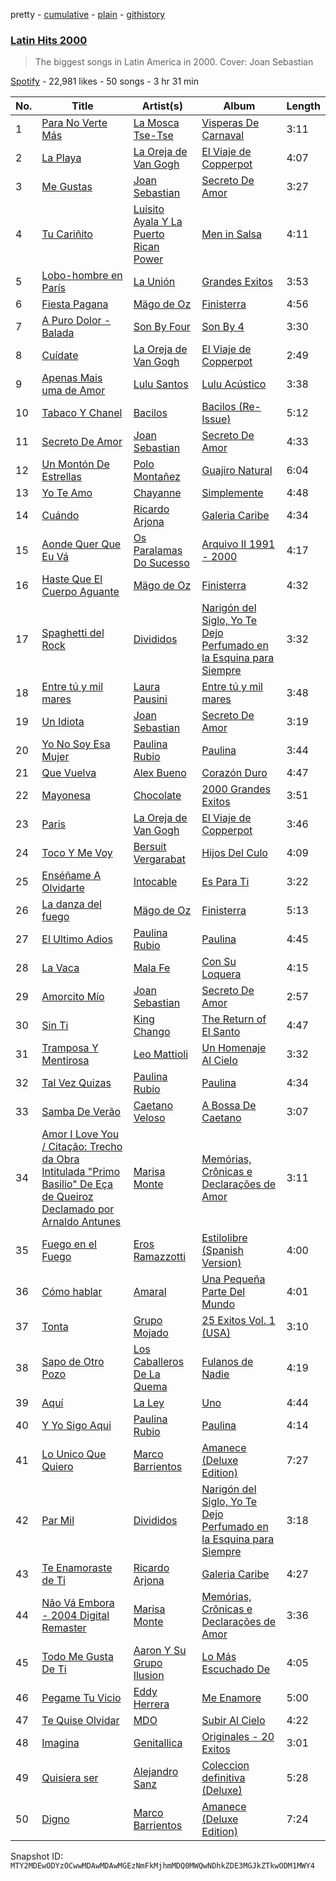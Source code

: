 pretty - [cumulative](/playlists/cumulative/37i9dQZF1DWV4u7VWM4nPt.md) - [plain](/playlists/plain/37i9dQZF1DWV4u7VWM4nPt) - [githistory](https://github.githistory.xyz/mackorone/spotify-playlist-archive/blob/main/playlists/plain/37i9dQZF1DWV4u7VWM4nPt)

### [Latin Hits 2000](https://open.spotify.com/playlist/37i9dQZF1DWV4u7VWM4nPt)

> The biggest songs in Latin America in 2000\. Cover: Joan Sebastian

[Spotify](https://open.spotify.com/user/spotify) - 22,981 likes - 50 songs - 3 hr 31 min

| No. | Title | Artist(s) | Album | Length |
|---|---|---|---|---|
| 1 | [Para No Verte Más](https://open.spotify.com/track/19CmuECYssqkPWANF4nLWM) | [La Mosca Tse\-Tse](https://open.spotify.com/artist/60nua3AsVSfADZtg5Hdz3W) | [Visperas De Carnaval](https://open.spotify.com/album/4vIw5XspQuPt04VHX5oK5W) | 3:11 |
| 2 | [La Playa](https://open.spotify.com/track/2DNyZP4Py6f4zMASLBnIu6) | [La Oreja de Van Gogh](https://open.spotify.com/artist/4U7lXyKdSf1JbM1aXvsodC) | [El Viaje de Copperpot](https://open.spotify.com/album/3HnSOodhuufrSTBnGZQ3fu) | 4:07 |
| 3 | [Me Gustas](https://open.spotify.com/track/7jtbRKtXtGtsJOBMaBo72W) | [Joan Sebastian](https://open.spotify.com/artist/7FsRH5bw8iWpSbMX1G7xf1) | [Secreto De Amor](https://open.spotify.com/album/2OivwIlbg7qwTg8SLGB0rV) | 3:27 |
| 4 | [Tu Cariñito](https://open.spotify.com/track/5uRd1tmUAvfFGSPR5266Xp) | [Luisito Ayala Y La Puerto Rican Power](https://open.spotify.com/artist/2UoLlLFDkqewHH7EzaZcl7) | [Men in Salsa](https://open.spotify.com/album/1yyEE7SQcJDHfFU8LtYfx4) | 4:11 |
| 5 | [Lobo\-hombre en París](https://open.spotify.com/track/3M1H1CWjrSq7nxABHc8EXv) | [La Unión](https://open.spotify.com/artist/2Ax9wZpdlg4r2zkc3pcI8U) | [Grandes Exitos](https://open.spotify.com/album/7bYD4tCxzQOzGZmKBKtT3m) | 3:53 |
| 6 | [Fiesta Pagana](https://open.spotify.com/track/02dphTJYUQ9pmdNC52iyOz) | [Mägo de Oz](https://open.spotify.com/artist/5ZNxiPcbKgaNcBrERMpqeu) | [Finisterra](https://open.spotify.com/album/3Eubo97y5NcXWz7PsCzHIT) | 4:56 |
| 7 | [A Puro Dolor \- Balada](https://open.spotify.com/track/28upjDakWVnHAgW2anm273) | [Son By Four](https://open.spotify.com/artist/1qyAl8T6GTcaOViaI7fs1j) | [Son By 4](https://open.spotify.com/album/6FaDCE5IxXXMXVn3etukKq) | 3:30 |
| 8 | [Cuídate](https://open.spotify.com/track/7gqIqyeCaV2xNtfZWxEphD) | [La Oreja de Van Gogh](https://open.spotify.com/artist/4U7lXyKdSf1JbM1aXvsodC) | [El Viaje de Copperpot](https://open.spotify.com/album/3HnSOodhuufrSTBnGZQ3fu) | 2:49 |
| 9 | [Apenas Mais uma de Amor](https://open.spotify.com/track/6YNCE5qtrTa7YcnAOAEsDQ) | [Lulu Santos](https://open.spotify.com/artist/0A1oy7PC7fdzURgaLaWkL1) | [Lulu Acústico](https://open.spotify.com/album/14xCfgcBE9uCrwwR36NoVB) | 3:38 |
| 10 | [Tabaco Y Chanel](https://open.spotify.com/track/48svUiwMMYQRPyesVEnof1) | [Bacilos](https://open.spotify.com/artist/1mux8L6xg2Cmrc7k0wQczl) | [Bacilos \(Re\-Issue\)](https://open.spotify.com/album/3oCkAeDln8FVoGIOvf9TNl) | 5:12 |
| 11 | [Secreto De Amor](https://open.spotify.com/track/47PiSg7z5qjUyEGKN4I1g7) | [Joan Sebastian](https://open.spotify.com/artist/7FsRH5bw8iWpSbMX1G7xf1) | [Secreto De Amor](https://open.spotify.com/album/2OivwIlbg7qwTg8SLGB0rV) | 4:33 |
| 12 | [Un Montón De Estrellas](https://open.spotify.com/track/21iD8UKoYicaMmVISo6Pi4) | [Polo Montañez](https://open.spotify.com/artist/0NJbkbtOgSj2Q5bkUV3FPz) | [Guajiro Natural](https://open.spotify.com/album/1X7NlROjvvMICSei8xcFJh) | 6:04 |
| 13 | [Yo Te Amo](https://open.spotify.com/track/2sKo5u6IppUEudIz265wYa) | [Chayanne](https://open.spotify.com/artist/1JbemQ1fPt2YmSLjAFhPBv) | [Simplemente](https://open.spotify.com/album/5ktMfzQRYlQawZcnmIB1VW) | 4:48 |
| 14 | [Cuándo](https://open.spotify.com/track/40RI3qFVisaEy0HC49LMkz) | [Ricardo Arjona](https://open.spotify.com/artist/0h1zs4CTlU9D2QtgPxptUD) | [Galeria Caribe](https://open.spotify.com/album/3Pido82I7SgITS8LDABA7y) | 4:34 |
| 15 | [Aonde Quer Que Eu Vá](https://open.spotify.com/track/0NFVg74sSsdU1gNc9xfpIO) | [Os Paralamas Do Sucesso](https://open.spotify.com/artist/7EM9m7HOXxVgP9oEpDDv70) | [Arquivo II 1991 \- 2000](https://open.spotify.com/album/00NPVQ0890CmxIQcw61Rd6) | 4:17 |
| 16 | [Haste Que El Cuerpo Aguante](https://open.spotify.com/track/5Q2uU5NGcS0mKwmgF28kRZ) | [Mägo de Oz](https://open.spotify.com/artist/5ZNxiPcbKgaNcBrERMpqeu) | [Finisterra](https://open.spotify.com/album/3Eubo97y5NcXWz7PsCzHIT) | 4:32 |
| 17 | [Spaghetti del Rock](https://open.spotify.com/track/6rg1MBZqggsQ5olFGTw0rr) | [Divididos](https://open.spotify.com/artist/6ZIgPKHzpcswB8zh7sRIhx) | [Narigón del Siglo, Yo Te Dejo Perfumado en la Esquina para Siempre](https://open.spotify.com/album/4GkZExYLfegidZaO1BgpvU) | 3:32 |
| 18 | [Entre tú y mil mares](https://open.spotify.com/track/3reCcj2BzaDnnrlnZ0aq2X) | [Laura Pausini](https://open.spotify.com/artist/2e4nwiX8ZCU09LGLOpeqTH) | [Entre tú y mil mares](https://open.spotify.com/album/6YZ8BnXi5PavXdw8XmOmUj) | 3:48 |
| 19 | [Un Idiota](https://open.spotify.com/track/5susfx6SX1tebTCLSxe74K) | [Joan Sebastian](https://open.spotify.com/artist/7FsRH5bw8iWpSbMX1G7xf1) | [Secreto De Amor](https://open.spotify.com/album/2OivwIlbg7qwTg8SLGB0rV) | 3:19 |
| 20 | [Yo No Soy Esa Mujer](https://open.spotify.com/track/0JAGODD5w6MeYQzA9lV6Zm) | [Paulina Rubio](https://open.spotify.com/artist/1d6dwipPrsFSJVmFTTdFSS) | [Paulina](https://open.spotify.com/album/64M45unRUhuzlOYth6w5HB) | 3:44 |
| 21 | [Que Vuelva](https://open.spotify.com/track/0ndYI8UT0PMaJzKLJbFr35) | [Alex Bueno](https://open.spotify.com/artist/7esCoLcCoCK7FPa9casAH4) | [Corazón Duro](https://open.spotify.com/album/3C5eb62kdgXXv8ZLzfGkiB) | 4:47 |
| 22 | [Mayonesa](https://open.spotify.com/track/5Qjx4obghhfhsh6DiUwpNM) | [Chocolate](https://open.spotify.com/artist/4e3lv5qRgFpdILdEOHchbn) | [2000 Grandes Exitos](https://open.spotify.com/album/4dqiQqmKsYhgmrocMXhogw) | 3:51 |
| 23 | [Paris](https://open.spotify.com/track/5ByvJeBlrYISiwy7AVEAmP) | [La Oreja de Van Gogh](https://open.spotify.com/artist/4U7lXyKdSf1JbM1aXvsodC) | [El Viaje de Copperpot](https://open.spotify.com/album/3HnSOodhuufrSTBnGZQ3fu) | 3:46 |
| 24 | [Toco Y Me Voy](https://open.spotify.com/track/0NELwHhQu4EVcmGmu8D7vV) | [Bersuit Vergarabat](https://open.spotify.com/artist/6MxyNXnnmwQwdW2PD0gXYO) | [Hijos Del Culo](https://open.spotify.com/album/3e8flfLtloaUHUqv3PIR2o) | 4:09 |
| 25 | [Enséñame A Olvidarte](https://open.spotify.com/track/2Ku6P1U8QkOQcLEXTRxygX) | [Intocable](https://open.spotify.com/artist/108moq3rq6bm1M4Ypz0J02) | [Es Para Ti](https://open.spotify.com/album/1kV7jDTxmrdblp3QD0ypND) | 3:22 |
| 26 | [La danza del fuego](https://open.spotify.com/track/0dQPkfweyWDzZ20Auq3F14) | [Mägo de Oz](https://open.spotify.com/artist/5ZNxiPcbKgaNcBrERMpqeu) | [Finisterra](https://open.spotify.com/album/3Eubo97y5NcXWz7PsCzHIT) | 5:13 |
| 27 | [El Ultimo Adios](https://open.spotify.com/track/7lnun6viJADQCvZnE0w9q8) | [Paulina Rubio](https://open.spotify.com/artist/1d6dwipPrsFSJVmFTTdFSS) | [Paulina](https://open.spotify.com/album/64M45unRUhuzlOYth6w5HB) | 4:45 |
| 28 | [La Vaca](https://open.spotify.com/track/7neWp4incUBLP1XQTNWmP0) | [Mala Fe](https://open.spotify.com/artist/4oVcPiYDvfGxamTzwvnKtp) | [Con Su Loquera](https://open.spotify.com/album/4S18mM72RcD7OY9WiyHE8q) | 4:15 |
| 29 | [Amorcito Mío](https://open.spotify.com/track/07synGEtMdfRfwY3wNmedn) | [Joan Sebastian](https://open.spotify.com/artist/7FsRH5bw8iWpSbMX1G7xf1) | [Secreto De Amor](https://open.spotify.com/album/2OivwIlbg7qwTg8SLGB0rV) | 2:57 |
| 30 | [Sin Ti](https://open.spotify.com/track/1mmaywWRQzNE5dt0eUISBd) | [King Chango](https://open.spotify.com/artist/5nZlhgO7iNedGlO0gKu9us) | [The Return of El Santo](https://open.spotify.com/album/5cOccFEax9P6EPRJc4xPx9) | 4:47 |
| 31 | [Tramposa Y Mentirosa](https://open.spotify.com/track/6KzeUBu1BE8q24CblG6oku) | [Leo Mattioli](https://open.spotify.com/artist/2Mu8h5sFkOziL0Rfn7FXIA) | [Un Homenaje Al Cielo](https://open.spotify.com/album/5fPNASmvNeT43QSYp6Asd2) | 3:32 |
| 32 | [Tal Vez Quizas](https://open.spotify.com/track/4Ft4AbNwk1acKagaBOmvHb) | [Paulina Rubio](https://open.spotify.com/artist/1d6dwipPrsFSJVmFTTdFSS) | [Paulina](https://open.spotify.com/album/64M45unRUhuzlOYth6w5HB) | 4:34 |
| 33 | [Samba De Verão](https://open.spotify.com/track/1vt0n3GcAYrsSMue1C6OtC) | [Caetano Veloso](https://open.spotify.com/artist/7HGNYPmbDrMkylWqeFCOIQ) | [A Bossa De Caetano](https://open.spotify.com/album/2YE1G8rqX7FPwixLn3N5sv) | 3:07 |
| 34 | [Amor I Love You / Citação: Trecho da Obra Intitulada "Primo Basilio" De Eça de Queiroz Declamado por Arnaldo Antunes](https://open.spotify.com/track/5nwT95l5rMdQPaydjGh32q) | [Marisa Monte](https://open.spotify.com/artist/0rSTXALHu0EKAawPLBdODH) | [Memórias, Crônicas e Declarações de Amor](https://open.spotify.com/album/349Z96WB2lmLLATHQT2wyL) | 3:11 |
| 35 | [Fuego en el Fuego](https://open.spotify.com/track/5zGJT3TTShcNHeJeDrjPvs) | [Eros Ramazzotti](https://open.spotify.com/artist/61J0BktHv7PuP3tjTPYXSX) | [Estilolibre \(Spanish Version\)](https://open.spotify.com/album/5T0HgCj7T4adMFXKGHV5qf) | 4:00 |
| 36 | [Cómo hablar](https://open.spotify.com/track/3DYm7Lp7Fc3xf6WSCq5ntE) | [Amaral](https://open.spotify.com/artist/4OkeTQCk0fvX6VBYpOOxDi) | [Una Pequeña Parte Del Mundo](https://open.spotify.com/album/4dPBUpgpgdXdeeUyEOh8jT) | 4:01 |
| 37 | [Tonta](https://open.spotify.com/track/1A1yn53ZypVPUcV4W54j8A) | [Grupo Mojado](https://open.spotify.com/artist/28NFZuZbEm7yzMpv1q1Rb7) | [25 Exitos Vol\. 1 \(USA\)](https://open.spotify.com/album/0dgNt6D4pz86nn0ZTRYoVQ) | 3:10 |
| 38 | [Sapo de Otro Pozo](https://open.spotify.com/track/1g0mhq4ZDQE3cTd1XLcYVf) | [Los Caballeros De La Quema](https://open.spotify.com/artist/6Iv9dXeKX45ff7qe0LDuFW) | [Fulanos de Nadie](https://open.spotify.com/album/5C5gMVVl97LxjXpbZEHYKB) | 4:19 |
| 39 | [Aquí](https://open.spotify.com/track/4aDtCVcQCkR7zYa8jwLciP) | [La Ley](https://open.spotify.com/artist/1ZVoRDO29AlDXiMkRLMZSK) | [Uno](https://open.spotify.com/album/0cbMRBnrfgHOfy8O5qRxcK) | 4:44 |
| 40 | [Y Yo Sigo Aqui](https://open.spotify.com/track/2Ma2f8jV8VKMJoAcnCvZ8h) | [Paulina Rubio](https://open.spotify.com/artist/1d6dwipPrsFSJVmFTTdFSS) | [Paulina](https://open.spotify.com/album/64M45unRUhuzlOYth6w5HB) | 4:14 |
| 41 | [Lo Unico Que Quiero](https://open.spotify.com/track/10TpHf2j6C6RTRQnYtFPsp) | [Marco Barrientos](https://open.spotify.com/artist/4VYSLPSI9yb8qkUpKyVQSJ) | [Amanece \(Deluxe Edition\)](https://open.spotify.com/album/5iI8Rm9RDdCBRAKD8Lyk8J) | 7:27 |
| 42 | [Par Mil](https://open.spotify.com/track/0wUFXsXHZc2h6wKRcmJNWF) | [Divididos](https://open.spotify.com/artist/6ZIgPKHzpcswB8zh7sRIhx) | [Narigón del Siglo, Yo Te Dejo Perfumado en la Esquina para Siempre](https://open.spotify.com/album/4GkZExYLfegidZaO1BgpvU) | 3:18 |
| 43 | [Te Enamoraste de Ti](https://open.spotify.com/track/3gBzsI7YDTcvfTFCRHEuom) | [Ricardo Arjona](https://open.spotify.com/artist/0h1zs4CTlU9D2QtgPxptUD) | [Galeria Caribe](https://open.spotify.com/album/3Pido82I7SgITS8LDABA7y) | 4:27 |
| 44 | [Não Vá Embora \- 2004 Digital Remaster](https://open.spotify.com/track/7o5VPajBu55TxEjCQs05uw) | [Marisa Monte](https://open.spotify.com/artist/0rSTXALHu0EKAawPLBdODH) | [Memórias, Crônicas e Declarações de Amor](https://open.spotify.com/album/349Z96WB2lmLLATHQT2wyL) | 3:36 |
| 45 | [Todo Me Gusta De Ti](https://open.spotify.com/track/4rh6NUKzdzOenErCBd9AJO) | [Aaron Y Su Grupo Ilusion](https://open.spotify.com/artist/1zVxAFV8uL5V816dzdHvYQ) | [Lo Más Escuchado De](https://open.spotify.com/album/6O1uu6IBrLPZqax4yCisSt) | 4:05 |
| 46 | [Pegame Tu Vicio](https://open.spotify.com/track/25ILWrCvXPpkUFU0R7znEv) | [Eddy Herrera](https://open.spotify.com/artist/4yNdrUaF54csrLixVTnqzC) | [Me Enamore](https://open.spotify.com/album/5yhEOwF6bRo08QhTGU9FQC) | 5:00 |
| 47 | [Te Quise Olvidar](https://open.spotify.com/track/4UGv3IQYXPj9oR2RMkarWy) | [MDO](https://open.spotify.com/artist/08xFgTEmizKwzfDSbxvODp) | [Subir Al Cielo](https://open.spotify.com/album/6ghZXanM9ROEjqSDgKOmPq) | 4:22 |
| 48 | [Imagina](https://open.spotify.com/track/5rTpWh5T1yPhIAV9mbmYEW) | [Genitallica](https://open.spotify.com/artist/5Bk3LL5WujH6UG9iqpDaxA) | [Originales \- 20 Exitos](https://open.spotify.com/album/3mHTWntPW5EGMkb54cn1PK) | 3:01 |
| 49 | [Quisiera ser](https://open.spotify.com/track/2sC8ZDPXm0jZTPG84hQ80S) | [Alejandro Sanz](https://open.spotify.com/artist/5sUrlPAHlS9NEirDB8SEbF) | [Coleccion definitiva \(Deluxe\)](https://open.spotify.com/album/2avjXzB9ndvLElhdXzKOBX) | 5:28 |
| 50 | [Digno](https://open.spotify.com/track/0UqzSQKlgsGXxhsZK00SfL) | [Marco Barrientos](https://open.spotify.com/artist/4VYSLPSI9yb8qkUpKyVQSJ) | [Amanece \(Deluxe Edition\)](https://open.spotify.com/album/5iI8Rm9RDdCBRAKD8Lyk8J) | 7:24 |

Snapshot ID: `MTY2MDEwODYzOCwwMDAwMDAwMGEzNmFkMjhmMDQ0MWQwNDhkZDE3MGJkZTkwODM1MWY4`
